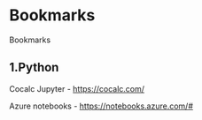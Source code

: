 # Bookmarks
Bookmarks


## 1.Python

Cocalc Jupyter - https://cocalc.com/

Azure notebooks - https://notebooks.azure.com/#
